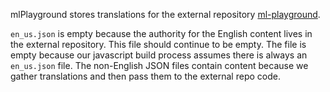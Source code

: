 mlPlayground stores translations for the external repository 
[ml-playground](https://github.com/code-dot-org/ml-playground).

`en_us.json` is empty because the authority for the English content lives in the external
repository. This file should continue to be empty. The file is empty because our javascript build 
process assumes there is always an `en_us.json` file. The non-English JSON files contain content because 
we gather translations and then pass them to the external repo code.
